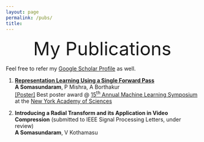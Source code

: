 ```yaml
---
layout: page
permalink: /pubs/
title:
---
```


<center>
        <font size="7">My Publications</font>
    </center>

Feel free to refer my [Google Scholar Profile](https://scholar.google.com/citations?user=wvh68FUAAAAJ&hl=en) as well.

1. [**Representation Learning Using a Single Forward Pass**](https://arxiv.org/abs/2402.09769) <br />
   **A Somasundaram**, P Mishra, A Borthakur <br />
   [[Poster]](https://drive.google.com/file/d/1MGvw7TpTwyrQAKBt2wryS2ekToxdcQx5/view) Best poster award @ [15<sup>th</sup> Annual Machine Learning Symposium](https://events.nyas.org/event/23384180-ad97-4cad-baee-adae8e260c89/summary) at the [New York Academy of Sciences](https://www.nyas.org/)
   

3. **Introducing a Radial Transform and its Application in Video Compression** (submitted to IEEE Signal Processing Letters, under review) <br />
   **A Somasundaram**, V Kothamasu

